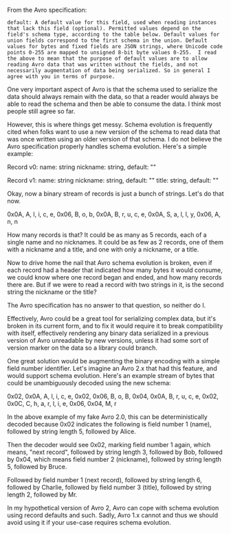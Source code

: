 From the Avro specification:

    default: A default value for this field, used when reading instances
    that lack this field (optional). Permitted values depend on the
    field's schema type, according to the table below. Default values for
    union fields correspond to the first schema in the union. Default
    values for bytes and fixed fields are JSON strings, where Unicode code
    points 0-255 are mapped to unsigned 8-bit byte values 0-255.  I read
    the above to mean that the purpose of default values are to allow
    reading Avro data that was written without the fields, and not
    necessarily augmentation of data being serialized. So in general I
    agree with you in terms of purpose.

One very important aspect of Avro is that the schema used to serialize
the data should always remain with the data, so that a reader would
always be able to read the schema and then be able to consume the
data.  I think most people still agree so far.

However, this is where things get messy.  Schema evolution is
frequently cited when folks want to use a new version of the schema to
read data that was once written using an older version of that schema.
I do not believe the Avro specification properly handles schema
evolution.  Here's a simple example:

Record v0:
    name: string
    nickname: string, default: ""

Record v1:
    name: string
    nickname: string, default: ""
    title: string, default: ""

Okay, now a binary stream of records is just a bunch of strings.  Let's
do that now.

0x0A, A, l, i, c, e, 0x06, B, o, b, 0x0A, B, r, u, c, e, 0x0A, S, a, l, l, y, 0x06, A, n, n

How many records is that? It could be as many as 5 records, each of a
single name and no nicknames.  It could be as few as 2 records, one of
them with a nickname and a title, and one with only a nickname, or a
title.

Now to drive home the nail that Avro schema evolution is broken, even
if each record had a header that indicated how many bytes it would
consume, we could know where one record began and ended, and how many
records there are.  But if we were to read a record with two strings
in it, is the second string the nickname or the title?

The Avro specification has no answer to that question, so neither do I.

Effectively, Avro could be a great tool for serializing complex data,
but it's broken in its current form, and to fix it would require it to
break compatibility with itself, effectively rendering any binary data
serialized in a previous version of Avro unreadable by new versions,
unless it had some sort of version marker on the data so a library
could branch.

One great solution would be augmenting the binary encoding with a
simple field number identifier.  Let's imagine an Avro 2.x that had
this feature, and would support schema evolution.  Here's an example
stream of bytes that could be unambiguously decoded using the new
schema:

0x02, 0x0A, A, l, i, c, e, 0x02, 0x06, B, o, B, 0x04, 0x0A, B, r, u, c, e, 0x02, 0x0C, C, h, a, r, l, i, e, 0x06, 0x04, M, r

In the above example of my fake Avro 2.0, this can be
deterministically decoded because 0x02 indicates the following is
field number 1 (name), followed by string length 5, followed by
Alice.

Then the decoder would see 0x02, marking field number 1 again,
which means, "next record", followed by string length 3, followed by
Bob, followed by 0x04, which means field number 2 (nickname), followed
by string length 5, followed by Bruce.  

Followed by field number 1 (next record), followed by string length 6,
followed by Charlie, followed by field number 3 (title), followed by
string length 2, followed by Mr.

In my hypothetical version of Avro 2, Avro can cope with schema
evolution using record defaults and such.  Sadly, Avro 1.x cannot and
thus we should avoid using it if your use-case requires schema
evolution.
